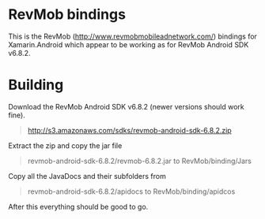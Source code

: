 RevMob bindings
===============

This is the RevMob (http://www.revmobmobileadnetwork.com/) bindings for Xamarin.Android which appear to be working as for RevMob Android SDK v6.8.2.

Building
========

Download the RevMob Android SDK v6.8.2 (newer versions should work fine).
> http://s3.amazonaws.com/sdks/revmob-android-sdk-6.8.2.zip


Extract the zip and copy the jar file
> revmob-android-sdk-6.8.2/revmob-6.8.2.jar
to
> RevMob/binding/Jars


Copy all the JavaDocs and their subfolders from
> revmob-android-sdk-6.8.2/apidocs
to
> RevMob/binding/apidcos

After this everything should be good to go.
